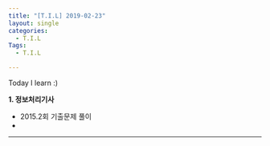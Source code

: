 ```yaml
---
title: "[T.I.L] 2019-02-23"
layout: single
categories:
  - T.I.L
Tags:
  - T.I.L

---
```

Today I learn :)

**1. 정보처리기사**  
*  2015.2회 기출문제 풀이  
*       




  
***  
 


  

 

   




